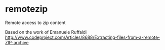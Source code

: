 # remotezip
Remote access to zip content

Based on the work of Emanuele Ruffaldi
http://www.codeproject.com/Articles/8688/Extracting-files-from-a-remote-ZIP-archive
